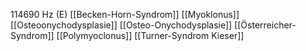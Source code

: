 114690 Hz (E)
[[Becken-Horn-Syndrom]]
[[Myoklonus]]
[[Osteoonychodysplasie]]
[[Osteo-Onychodysplasie]]
[[Österreicher-Syndrom]]
[[Polymyoclonus]]
[[Turner-Syndrom Kieser]]